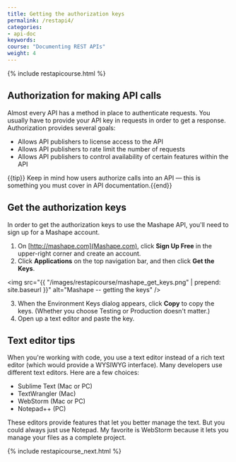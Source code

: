 ```yaml
---
title: Getting the authorization keys
permalink: /restapi4/
categories:
- api-doc
keywords: 
course: "Documenting REST APIs"
weight: 4
---
```

{% include restapicourse.html %}

## Authorization for making API calls

Almost every API has a method in place to authenticate requests. You usually have to provide your API key in requests in order to get a response. Authorization provides several goals:

* Allows API publishers to license access to the API
* Allows API publishers to rate limit the number of requests
* Allows API publishers to control availability of certain features within the API

{{tip}} Keep in mind how users authorize calls into an API &mdash; this is something you must cover in API documentation.{{end}}

## Get the authorization keys

In order to get the authorization keys to use the Mashape API, you'll need to sign up for a Mashape account.

1. On [http://mashape.com](Mashape.com), click **Sign Up Free** in the upper-right corner and create an account.
2. Click **Applications** on the top navigation bar, and then click **Get the Keys**.
	
<img src="{{ "/images/restapicourse/mashape_get_keys.png" | prepend: site.baseurl }}" alt="Mashape -- getting the keys" />
	
3. When the Environment Keys dialog appears, click **Copy** to copy the keys. (Whether you choose Testing or Production doesn't matter.)
4. Open up a text editor and paste the key.

## Text editor tips

When you're working with code, you use a text editor instead of a rich text editor (which would provide a WYSIWYG interface). Many developers use different text editors. Here are a few choices:

* Sublime Text (Mac or PC)
* TextWrangler (Mac)
* WebStorm (Mac or PC)
* Notepad++ (PC)

These editors provide features that let you better manage the text. But you could always just use Notepad. My favorite is WebStorm because it lets you manage your files as a complete project. 

{% include restapicourse_next.html %}



